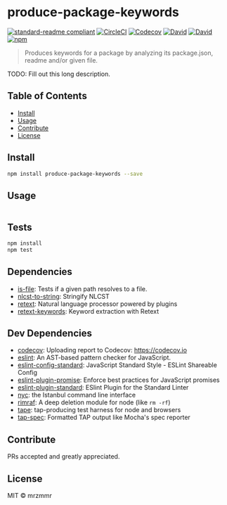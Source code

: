 # produce-package-keywords

[![standard-readme compliant](https://img.shields.io/badge/standard--readme-OK-green.svg?style=flat-square)](https://github.com/RichardLitt/standard-readme)
[![CircleCI](https://img.shields.io/circleci/project/github/mrzmmr/produce-package-keywords.svg)](https://circleci.com/gh/mrzmmr/produce-package-keywords)
[![Codecov](https://img.shields.io/codecov/c/github/mrzmmr/produce-package-keywords.svg)](https://codecov.io/gh/mrzmmr/produce-package-keywords)
[![David](https://img.shields.io/david/mrzmmr/produce-package-keywords.svg)](https://david-dm.org/)
[![David](https://img.shields.io/david/dev/mrzmmr/produce-package-keywords.svg)](https://david-dm.org/)
[![npm](https://img.shields.io/npm/v/produce-package-keywords.svg)](https://www.npmjs.com/package/produce-package-keywords)

> Produces keywords for a package by analyzing its package.json, readme and/or given file.

TODO: Fill out this long description.

## Table of Contents

- [Install](#install)
- [Usage](#usage)
- [Contribute](#contribute)
- [License](#license)

## Install

```sh
npm install produce-package-keywords --save
```

## Usage

```
```

## Tests

```sh
npm install
npm test
```

## Dependencies

- [is-file](https://github.com/jsdevel/node-is-file): Tests if a given path resolves to a file.
- [nlcst-to-string](https://github.com/wooorm/nlcst-to-string): Stringify NLCST
- [retext](https://github.com/wooorm/retext/tree/master/packages): Natural language processor powered by plugins
- [retext-keywords](https://github.com/wooorm/retext-keywords): Keyword extraction with Retext

## Dev Dependencies

- [codecov](https://github.com/codecov/codecov-node): Uploading report to Codecov: https://codecov.io
- [eslint](https://github.com/eslint/eslint): An AST-based pattern checker for JavaScript.
- [eslint-config-standard](https://github.com/feross/eslint-config-standard): JavaScript Standard Style - ESLint Shareable Config
- [eslint-plugin-promise](https://github.com/xjamundx/eslint-plugin-promise): Enforce best practices for JavaScript promises
- [eslint-plugin-standard](https://github.com/xjamundx/eslint-plugin-standard): ESlint Plugin for the Standard Linter
- [nyc](https://github.com/istanbuljs/nyc): the Istanbul command line interface
- [rimraf](https://github.com/isaacs/rimraf): A deep deletion module for node (like `rm -rf`)
- [tape](https://github.com/substack/tape): tap-producing test harness for node and browsers
- [tap-spec](https://github.com/scottcorgan/tap-spec): Formatted TAP output like Mocha&#39;s spec reporter

## Contribute

PRs accepted and greatly appreciated.

## License

MIT © mrzmmr

